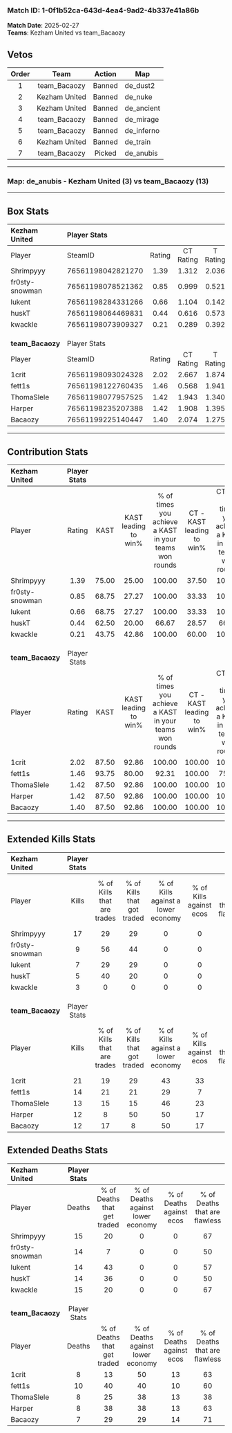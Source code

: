 ### Match ID: 1-0f1b52ca-643d-4ea4-9ad2-4b337e41a86b  
**Match Date**: 2025-02-27  
**Teams**: Kezham United vs team_Bacaozy  

## Vetos  

| Order | Team | Action | Map |
| :---: | :--: | :----: | --- |
| 1 | team_Bacaozy | Banned | de_dust2 |
| 2 | Kezham United | Banned | de_nuke |
| 3 | Kezham United | Banned | de_ancient |
| 4 | team_Bacaozy | Banned | de_mirage |
| 5 | team_Bacaozy | Banned | de_inferno |
| 6 | Kezham United | Banned | de_train |
| 7 | team_Bacaozy | Picked | de_anubis |

---  

### **Map**: de_anubis - Kezham United (3) vs team_Bacaozy (13)  
---  

## Box Stats  

| **Kezham United** | Player Stats      |        |           |          |       |       |       |         |        |      |     |
| :- | :- | :-: | :-: | :-: | :-: | :-: | :-: | :-: | :-: | :-: | :-: |
| Player            | SteamID           | Rating | CT Rating | T Rating | KAST  |  ADR  | Kills | Assists | Deaths | K/D  | HS% |
| Shrimpyyy         | 76561198042821270 |  1.39  |   1.312   |  2.036   | 75.00 | 110.3 |  17   |    2    |   15   | 1.13 | 52  |
| fr0sty-snowman    | 76561198078521362 |  0.85  |   0.999   |  0.521   | 68.75 | 74.4  |   9   |    4    |   14   | 0.64 | 77  |
| lukent            | 76561198284331266 |  0.66  |   1.104   |  0.142   | 68.75 | 53.1  |   7   |    3    |   14   | 0.50 | 28  |
| huskT             | 76561198064469831 |  0.44  |   0.616   |  0.573   | 62.50 | 33.9  |   5   |    1    |   14   | 0.36 | 80  |
| kwackle           | 76561198073909327 |  0.21  |   0.289   |  0.392   | 43.75 | 43.4  |   3   |    5    |   15   | 0.20 |  0  |
|                   |                   |        |           |          |       |       |       |         |        |      |     |
|                   |                   |        |           |          |       |       |       |         |        |      |     |
|                   |                   |        |           |          |       |       |       |         |        |      |     |
| **team_Bacaozy**  | Player Stats      |        |           |          |       |       |       |         |        |      |     |
| Player            | SteamID           | Rating | CT Rating | T Rating | KAST  |  ADR  | Kills | Assists | Deaths | K/D  | HS% |
| 1crit             | 76561198093024328 |  2.02  |   2.667   |  1.874   | 87.50 | 132.4 |  21   |    4    |   8    | 2.63 | 42  |
| fett1s            | 76561198122760435 |  1.46  |   0.568   |  1.941   | 93.75 | 84.5  |  14   |    4    |   10   | 1.40 | 78  |
| ThomaSlele        | 76561198077957525 |  1.42  |   1.943   |  1.340   | 87.50 | 82.9  |  13   |    3    |   8    | 1.63 | 69  |
| Harper            | 76561198235207388 |  1.42  |   1.908   |  1.395   | 87.50 | 91.3  |  12   |    7    |   8    | 1.50 | 58  |
| Bacaozy           | 76561199225140447 |  1.40  |   2.074   |  1.275   | 87.50 | 76.7  |  12   |    7    |   7    | 1.71 | 58  |
---  

## Contribution Stats  

| **Kezham United** | Player Stats |       |                      |                                                        |                           |                                                             |                          |                                                            |
| :- | :-: | :-: | :-: | :-: | :-: | :-: | :-: | :-: |
| Player            |    Rating    | KAST  | KAST leading to win% | % of times you achieve a KAST in your teams won rounds | CT - KAST leading to win% | CT - % of times you achieve a KAST in your teams won rounds | T - KAST leading to win% | T - % of times you achieve a KAST in your teams won rounds |
| Shrimpyyy         |     1.39     | 75.00 |        25.00         |                         100.00                         |           37.50           |                           100.00                            |           0.00           |                            0.00                            |
| fr0sty-snowman    |     0.85     | 68.75 |        27.27         |                         100.00                         |           33.33           |                           100.00                            |           0.00           |                            0.00                            |
| lukent            |     0.66     | 68.75 |        27.27         |                         100.00                         |           33.33           |                           100.00                            |           0.00           |                            0.00                            |
| huskT             |     0.44     | 62.50 |        20.00         |                         66.67                          |           28.57           |                            66.67                            |           0.00           |                            0.00                            |
| kwackle           |     0.21     | 43.75 |        42.86         |                         100.00                         |           60.00           |                           100.00                            |           0.00           |                            0.00                            |
|                   |              |       |                      |                                                        |                           |                                                             |                          |                                                            |
|                   |              |       |                      |                                                        |                           |                                                             |                          |                                                            |
|                   |              |       |                      |                                                        |                           |                                                             |                          |                                                            |
| **team_Bacaozy**  | Player Stats |       |                      |                                                        |                           |                                                             |                          |                                                            |
| Player            |    Rating    | KAST  | KAST leading to win% | % of times you achieve a KAST in your teams won rounds | CT - KAST leading to win% | CT - % of times you achieve a KAST in your teams won rounds | T - KAST leading to win% | T - % of times you achieve a KAST in your teams won rounds |
| 1crit             |     2.02     | 87.50 |        92.86         |                         100.00                         |          100.00           |                           100.00                            |          90.00           |                           100.00                           |
| fett1s            |     1.46     | 93.75 |        80.00         |                         92.31                          |          100.00           |                            75.00                            |          75.00           |                           100.00                           |
| ThomaSlele        |     1.42     | 87.50 |        92.86         |                         100.00                         |          100.00           |                           100.00                            |          90.00           |                           100.00                           |
| Harper            |     1.42     | 87.50 |        92.86         |                         100.00                         |          100.00           |                           100.00                            |          90.00           |                           100.00                           |
| Bacaozy           |     1.40     | 87.50 |        92.86         |                         100.00                         |          100.00           |                           100.00                            |          90.00           |                           100.00                           |
---  

## Extended Kills Stats  

| **Kezham United** | Player Stats |                            |                            |                                    |                         |                              |                                 |                                       |                    |           |
| :- | :-: | :-: | :-: | :-: | :-: | :-: | :-: | :-: | :-: | :-: |
| Player            |    Kills     | % of Kills that are trades | % of Kills that got traded | % of Kills against a lower economy | % of Kills against ecos | % of Kills that are flawless | % of Kills that are close duels | % of Kills that are assisted by flash | Pistol Round Kills | AWP Kills |
| Shrimpyyy         |      17      |             29             |             29             |                 0                  |            0            |              71              |               12                |                   6                   |         1          |     0     |
| fr0sty-snowman    |      9       |             56             |             44             |                 0                  |            0            |              33              |                0                |                   0                   |         2          |     0     |
| lukent            |      7       |             29             |             29             |                 0                  |            0            |              71              |               14                |                   0                   |         1          |     3     |
| huskT             |      5       |             40             |             20             |                 0                  |            0            |              60              |                0                |                   0                   |         1          |     0     |
| kwackle           |      3       |             0              |             0              |                 0                  |            0            |              33              |               33                |                   0                   |         0          |     0     |
|                   |              |                            |                            |                                    |                         |                              |                                 |                                       |                    |           |
|                   |              |                            |                            |                                    |                         |                              |                                 |                                       |                    |           |
|                   |              |                            |                            |                                    |                         |                              |                                 |                                       |                    |           |
| **team_Bacaozy**  | Player Stats |                            |                            |                                    |                         |                              |                                 |                                       |                    |           |
| Player            |    Kills     | % of Kills that are trades | % of Kills that got traded | % of Kills against a lower economy | % of Kills against ecos | % of Kills that are flawless | % of Kills that are close duels | % of Kills that are assisted by flash | Pistol Round Kills | AWP Kills |
| 1crit             |      21      |             19             |             29             |                 43                 |           33            |              52              |                5                |                   0                   |         2          |     0     |
| fett1s            |      14      |             21             |             21             |                 29                 |            7            |              57              |                7                |                   7                   |         3          |     0     |
| ThomaSlele        |      13      |             15             |             15             |                 46                 |           23            |              62              |                0                |                   8                   |         2          |     0     |
| Harper            |      12      |             8              |             50             |                 50                 |           17            |              75              |                0                |                   8                   |         2          |     0     |
| Bacaozy           |      12      |             17             |             8              |                 50                 |           17            |              50              |                0                |                   0                   |         1          |     2     |
## Extended Deaths Stats  

| **Kezham United** | Player Stats |                             |                                   |                          |                               |                            |                           |               |
| :- | :-: | :-: | :-: | :-: | :-: | :-: | :-: | :-: |
| Player            |    Deaths    | % of Deaths that get traded | % of Deaths against lower economy | % of Deaths against ecos | % of Deaths that are flawless | % of Deaths that are close | % of Deaths while blinded | Deaths to AWP |
| Shrimpyyy         |      15      |             20              |                 0                 |            0             |              67               |             0              |             7             |       0       |
| fr0sty-snowman    |      14      |              7              |                 0                 |            0             |              50               |             7              |             0             |       0       |
| lukent            |      14      |             43              |                 0                 |            0             |              57               |             0              |            14             |       0       |
| huskT             |      14      |             36              |                 0                 |            0             |              50               |             0              |             0             |       0       |
| kwackle           |      15      |             20              |                 0                 |            0             |              67               |             7              |             0             |       2       |
|                   |              |                             |                                   |                          |                               |                            |                           |               |
|                   |              |                             |                                   |                          |                               |                            |                           |               |
|                   |              |                             |                                   |                          |                               |                            |                           |               |
| **team_Bacaozy**  | Player Stats |                             |                                   |                          |                               |                            |                           |               |
| Player            |    Deaths    | % of Deaths that get traded | % of Deaths against lower economy | % of Deaths against ecos | % of Deaths that are flawless | % of Deaths that are close | % of Deaths while blinded | Deaths to AWP |
| 1crit             |      8       |             13              |                50                 |            13            |              63               |             13             |            13             |       0       |
| fett1s            |      10      |             40              |                40                 |            10            |              60               |             20             |             0             |       0       |
| ThomaSlele        |      8       |             25              |                38                 |            13            |              38               |             0              |             0             |       1       |
| Harper            |      8       |             38              |                38                 |            13            |              63               |             0              |             0             |       0       |
| Bacaozy           |      7       |             29              |                29                 |            14            |              71               |             14             |             0             |       2       |
